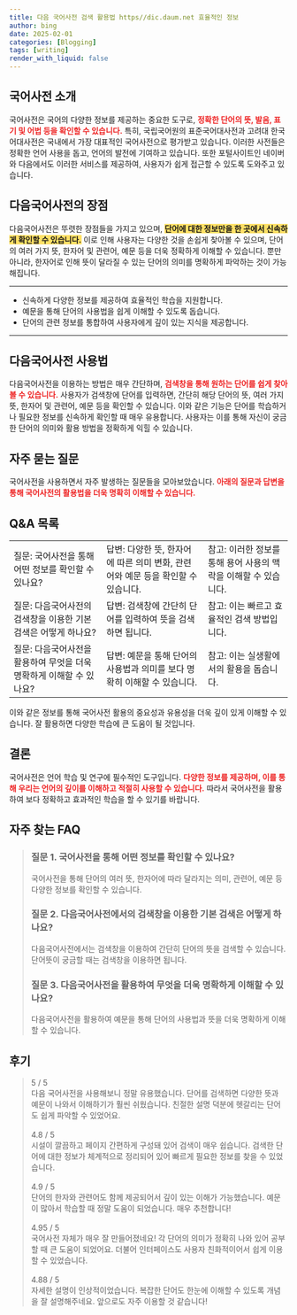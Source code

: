 ```yaml
---
title: 다음 국어사전 검색 활용법 https//dic.daum.net 효율적인 정보
author: bing
date: 2025-02-01
categories: [Blogging]
tags: [writing]
render_with_liquid: false
---
```



<h2 id='국어사전_소개'>국어사전 소개</h2>

<p>국어사전은 국어의 다양한 정보를 제공하는 중요한 도구로, <b><span style="color: #ee2323;">정확한 단어의 뜻, 발음, 표기 및 어법 등을 확인할 수 있습니다.</span></b> 특히, 국립국어원의 표준국어대사전과 고려대 한국어대사전은 국내에서 가장 대표적인 국어사전으로 평가받고 있습니다. 이러한 사전들은 정확한 언어 사용을 돕고, 언어의 발전에 기여하고 있습니다. 또한 포털사이트인 네이버와 다음에서도 이러한 서비스를 제공하여, 사용자가 쉽게 접근할 수 있도록 도와주고 있습니다.</p>

<h2 id='다음국어사전의_장점'>다음국어사전의 장점</h2>

<p>다음국어사전은 뚜렷한 장점들을 가지고 있으며, <b><span style="background-color: #ffe066;">단어에 대한 정보만을 한 곳에서 신속하게 확인할 수 있습니다.</span></b> 이로 인해 사용자는 다양한 것을 손쉽게 찾아볼 수 있으며, 단어의 여러 가지 뜻, 한자어 및 관련어, 예문 등을 더욱 정확하게 이해할 수 있습니다. 뿐만 아니라, 한자어로 인해 뜻이 달라질 수 있는 단어의 의미를 명확하게 파악하는 것이 가능해집니다.</p>

<hr />

<ul>
    <li>신속하게 다양한 정보를 제공하여 효율적인 학습을 지원합니다.</li>
    <li>예문을 통해 단어의 사용법을 쉽게 이해할 수 있도록 돕습니다.</li>
    <li>단어의 관련 정보를 통합하여 사용자에게 깊이 있는 지식을 제공합니다.</li>
</ul>

<hr />

<h2 id='다음국어사전_사용법'>다음국어사전 사용법</h2>

<p>다음국어사전을 이용하는 방법은 매우 간단하며, <b><span style="color: #ee2323;">검색창을 통해 원하는 단어를 쉽게 찾아볼 수 있습니다.</span></b> 사용자가 검색창에 단어를 입력하면, 간단히 해당 단어의 뜻, 여러 가지 뜻, 한자어 및 관련어, 예문 등을 확인할 수 있습니다. 이와 같은 기능은 단어를 학습하거나 필요한 정보를 신속하게 확인할 때 매우 유용합니다. 사용자는 이를 통해 자신이 궁금한 단어의 의미와 활용 방법을 정확하게 익힐 수 있습니다.</p>

<h2 id='자주_묻는_질문'>자주 묻는 질문</h2>

<p>국어사전을 사용하면서 자주 발생하는 질문들을 모아보았습니다. <b><span style="color: #ee2323;">아래의 질문과 답변을 통해 국어사전의 활용법을 더욱 명확히 이해할 수 있습니다.</span></b></p>

<h2 id='QNA_목록'>Q&A 목록</h2>

<table>
    <tr>
        <td>질문: 국어사전을 통해 어떤 정보를 확인할 수 있나요?</td>
        <td>답변: 다양한 뜻, 한자어에 따른 의미 변화, 관련어와 예문 등을 확인할 수 있습니다.</td>
        <td>참고: 이러한 정보를 통해 용어 사용의 맥락을 이해할 수 있습니다.</td>
    </tr>
    <tr>
        <td>질문: 다음국어사전의 검색창을 이용한 기본 검색은 어떻게 하나요?</td>
        <td>답변: 검색창에 간단히 단어를 입력하여 뜻을 검색하면 됩니다.</td>
        <td>참고: 이는 빠르고 효율적인 검색 방법입니다.</td>
    </tr>
    <tr>
        <td>질문: 다음국어사전을 활용하여 무엇을 더욱 명확하게 이해할 수 있나요?</td>
        <td>답변: 예문을 통해 단어의 사용법과 의미를 보다 명확히 이해할 수 있습니다.</td>
        <td>참고: 이는 실생활에서의 활용을 돕습니다.</td>
    </tr>
</table>

<p>이와 같은 정보를 통해 국어사전 활용의 중요성과 유용성을 더욱 깊이 있게 이해할 수 있습니다. 잘 활용하면 다양한 학습에 큰 도움이 될 것입니다.</p>

<h2 id='결론'>결론</h2>

<p>국어사전은 언어 학습 및 연구에 필수적인 도구입니다. <b><span style="color: #ee2323;">다양한 정보를 제공하며, 이를 통해 우리는 언어의 깊이를 이해하고 적절히 사용할 수 있습니다.</span></b> 따라서 국어사전을 활용하여 보다 정확하고 효과적인 학습을 할 수 있기를 바랍니다.</p>


<h2 id='자주_찾는_FAQ'>자주 찾는 FAQ</h2>
<div itemscope="" itemtype="https://schema.org/FAQPage"> 
<blockquote> 
<div itemscope="" itemprop="mainEntity" itemtype="https://schema.org/Question"> 
<h3 itemprop="name">질문 1. 국어사전을 통해 어떤 정보를 확인할 수 있나요?</h3> 
<div itemscope="" itemprop="acceptedAnswer" itemtype="https://schema.org/Answer"> 
<span itemprop="text"> 
<p>국어사전을 통해 단어의 여러 뜻, 한자어에 따라 달라지는 의미, 관련어, 예문 등 다양한 정보를 확인할 수 있습니다.</p> 
</span> 
</div> 
</div> 
<div itemscope="" itemprop="mainEntity" itemtype="https://schema.org/Question"> 
<h3 itemprop="name">질문 2. 다음국어사전에서의 검색창을 이용한 기본 검색은 어떻게 하나요?</h3> 
<div itemscope="" itemprop="acceptedAnswer" itemtype="https://schema.org/Answer"> 
<span itemprop="text"> 
<p>다음국어사전에서는 검색창을 이용하여 간단히 단어의 뜻을 검색할 수 있습니다. 단어뜻이 궁금할 때는 검색창을 이용하면 됩니다.</p> 
</span> 
</div> 
</div> 
<div itemscope="" itemprop="mainEntity" itemtype="https://schema.org/Question"> 
<h3 itemprop="name">질문 3. 다음국어사전을 활용하여 무엇을 더욱 명확하게 이해할 수 있나요?</h3> 
<div itemscope="" itemprop="acceptedAnswer" itemtype="https://schema.org/Answer"> 
<span itemprop="text"> 
<p>다음국어사전을 활용하여 예문을 통해 단어의 사용법과 뜻을 더욱 명확하게 이해할 수 있습니다.</p> 
</span> 
</div> 
</div> 
</blockquote> 
</div>
<h2 id='후기'>후기</h2>
<div itemscope itemtype="https://schema.org/Product">
  <blockquote>
  <div itemprop="review" itemscope itemtype="https://schema.org/Review">
      <div itemprop="reviewRating" itemscope itemtype="https://schema.org/Rating"> <span itemprop="ratingValue">5</span> / <span itemprop="bestRating">5</span> </div>
      <span itemprop="reviewBody">다음 국어사전을 사용해보니 정말 유용했습니다. 단어를 검색하면 다양한 뜻과 예문이 나와서 이해하기가 훨씬 쉬웠습니다. 친절한 설명 덕분에 헷갈리는 단어도 쉽게 파악할 수 있었어요.</span>
  </div>
  <br>
  <div itemprop="review" itemscope itemtype="https://schema.org/Review">
      <div itemprop="reviewRating" itemscope itemtype="https://schema.org/Rating"> <span itemprop="ratingValue">4.8</span> / <span itemprop="bestRating">5</span> </div>
      <span itemprop="reviewBody">시설이 깔끔하고 페이지 간편하게 구성돼 있어 검색이 매우 쉽습니다. 검색한 단어에 대한 정보가 체계적으로 정리되어 있어 빠르게 필요한 정보를 찾을 수 있었습니다.</span>
  </div>
  <br>
  <div itemprop="review" itemscope itemtype="https://schema.org/Review">
      <div itemprop="reviewRating" itemscope itemtype="https://schema.org/Rating"> <span itemprop="ratingValue">4.9</span> / <span itemprop="bestRating">5</span> </div>
      <span itemprop="reviewBody">단어의 한자와 관련어도 함께 제공되어서 깊이 있는 이해가 가능했습니다. 예문이 많아서 학습할 때 정말 도움이 되었습니다. 매우 추천합니다!</span>
  </div>
  <br>
  <div itemprop="review" itemscope itemtype="https://schema.org/Review">
      <div itemprop="reviewRating" itemscope itemtype="https://schema.org/Rating"> <span itemprop="ratingValue">4.95</span> / <span itemprop="bestRating">5</span> </div>
      <span itemprop="reviewBody">국어사전 자체가 매우 잘 만들어졌네요! 각 단어의 의미가 정확히 나와 있어 공부할 때 큰 도움이 되었어요. 더불어 인터페이스도 사용자 친화적이어서 쉽게 이용할 수 있었습니다.</span>
  </div>
  <br>
  <div itemprop="review" itemscope itemtype="https://schema.org/Review">
      <div itemprop="reviewRating" itemscope itemtype="https://schema.org/Rating"> <span itemprop="ratingValue">4.88</span> / <span itemprop="bestRating">5</span> </div>
      <span itemprop="reviewBody">자세한 설명이 인상적이었습니다. 복잡한 단어도 한눈에 이해할 수 있도록 개념을 잘 설명해주네요. 앞으로도 자주 이용할 것 같습니다!</span>
  </div>
  </blockquote>
</div>
